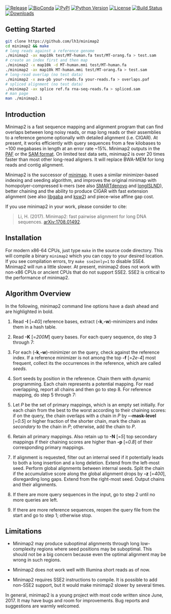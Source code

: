 [![Release](https://img.shields.io/badge/Release-v2.2-blue.svg?style=flat)](https://github.com/lh3/minimap2/releases)
[![BioConda](https://img.shields.io/conda/vn/bioconda/minimap2.svg?style=flat)](https://anaconda.org/bioconda/minimap2)
[![PyPI](https://img.shields.io/pypi/v/mappy.svg?style=flat)](https://pypi.python.org/pypi/mappy)
[![Python Version](https://img.shields.io/pypi/pyversions/mappy.svg?style=flat)](https://pypi.python.org/pypi/mappy)
[![License](https://img.shields.io/badge/License-MIT-blue.svg?style=flat)](LICENSE.txt)
[![Build Status](https://travis-ci.org/lh3/minimap2.svg?branch=master)](https://travis-ci.org/lh3/minimap2)
[![Downloads](https://img.shields.io/github/downloads/lh3/minimap2/total.svg?style=flat)](https://github.com/lh3/minimap2/releases)
## Getting Started
```sh
git clone https://github.com/lh3/minimap2
cd minimap2 && make
# long reads against a reference genome
./minimap2 -ax map10k test/MT-human.fa test/MT-orang.fa > test.sam
# create an index first and then map
./minimap2 -x map10k -d MT-human.mmi test/MT-human.fa
./minimap2 -ax map10k MT-human.mmi test/MT-orang.fa > test.sam
# long-read overlap (no test data)
./minimap2 -x ava-pb your-reads.fa your-reads.fa > overlaps.paf
# spliced alignment (no test data)
./minimap2 -ax splice ref.fa rna-seq-reads.fa > spliced.sam
# man page
man ./minimap2.1
```

## Introduction

Minimap2 is a fast sequence mapping and alignment program that can find
overlaps between long noisy reads, or map long reads or their assemblies to a
reference genome optionally with detailed alignment (i.e. CIGAR). At present,
it works efficiently with query sequences from a few kilobases to ~100
megabases in length at an error rate ~15%. Minimap2 outputs in the [PAF][paf] or
the [SAM format][sam]. On limited test data sets, minimap2 is over 20 times
faster than most other long-read aligners. It will replace BWA-MEM for long
reads and contig alignment.

Minimap2 is the successor of [minimap][minimap]. It uses a similar
minimizer-based indexing and seeding algorithm, and improves the original
minimap with homopolyer-compressed k-mers (see also [SMARTdenovo][smartdenovo]
and [longISLND][longislnd]), better chaining and the ability to produce CIGAR
with fast extension alignment (see also [libgaba][gaba] and [ksw2][ksw2]) and
piece-wise affine gap cost.

If you use minimap2 in your work, please consider to cite:

> Li, H. (2017). Minimap2: fast pairwise alignment for long DNA sequences. [arXiv:1708.01492](https://arxiv.org/abs/1708.01492).

## Installation

For modern x86-64 CPUs, just type `make` in the source code directory. This
will compile a binary `minimap2` which you can copy to your desired location.
If you see compilation errors, try `make sse2only=1` to disable SSE4. Minimap2
will run a little slower. At present, minimap2 does not work with non-x86 CPUs
or ancient CPUs that do not support SSE2. SSE2 is critical to the performance
of minimap2.

## Algorithm Overview

In the following, minimap2 command line options have a dash ahead and are
highlighted in bold.

1. Read **-I** [=*4G*] reference bases, extract (**-k**,**-w**)-minimizers and
   index them in a hash table.

2. Read **-K** [=*200M*] query bases. For each query sequence, do step 3
   through 7:

3. For each (**-k**,**-w**)-minimizer on the query, check against the reference
   index. If a reference minimizer is not among the top **-f** [=*2e-4*] most
   frequent, collect its the occurrences in the reference, which are called
   *seeds*.

4. Sort seeds by position in the reference. Chain them with dynamic
   programming. Each chain represents a potential mapping. For read
   overlapping, report all chains and then go to step 8. For reference mapping,
   do step 5 through 7:

5. Let *P* be the set of primary mappings, which is an empty set initially. For
   each chain from the best to the worst according to their chaining scores: if
   on the query, the chain overlaps with a chain in *P* by **--mask-level**
   [=*0.5*] or higher fraction of the shorter chain, mark the chain as
   *secondary* to the chain in *P*; otherwise, add the chain to *P*.

6. Retain all primary mappings. Also retain up to **-N** [=*5*] top secondary
   mappings if their chaining scores are higher than **-p** [=*0.8*] of their
   corresponding primary mappings.

7. If alignment is requested, filter out an internal seed if it potentially
   leads to both a long insertion and a long deletion. Extend from the
   left-most seed. Perform global alignments between internal seeds.  Split the
   chain if the accumulative score along the global alignment drops by **-z**
   [=*400*], disregarding long gaps. Extend from the right-most seed.  Output
   chains and their alignments.

8. If there are more query sequences in the input, go to step 2 until no more
   queries are left.

9. If there are more reference sequences, reopen the query file from the start
   and go to step 1; otherwise stop.

## Limitations

* Minimap2 may produce suboptimal alignments through long low-complexity
  regions where seed positions may be suboptimal. This should not be a big
  concern because even the optimal alignment may be wrong in such regions.

* Minimap2 does not work well with Illumina short reads as of now.

* Minimap2 requires SSE2 instructions to compile. It is possible to add
  non-SSE2 support, but it would make minimap2 slower by several times.

In general, minimap2 is a young project with most code written since June, 2017.
It may have bugs and room for improvements. Bug reports and suggestions are
warmly welcomed.



[paf]: https://github.com/lh3/miniasm/blob/master/PAF.md
[sam]: https://samtools.github.io/hts-specs/SAMv1.pdf
[minimap]: https://github.com/lh3/minimap
[smartdenovo]: https://github.com/ruanjue/smartdenovo
[longislnd]: https://www.ncbi.nlm.nih.gov/pubmed/27667791
[gaba]: https://github.com/ocxtal/libgaba
[ksw2]: https://github.com/lh3/ksw2
